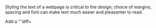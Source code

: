 Styling the text of a webpage is critical to the design; choice of margins, spacing and font can make text much easier and pleasanter to read.

Add a '''diff+<style>''' element to this page, and set the following properties inside it:

The paragraph text should be 680 pixels wide;
The paragraph text and heading should have 30 pixels bottom margins and 40 pixels left margins;
The heading should also have a 30 pixel top margin;
The paragraph line height should be 1.8 times the height of the text;
The paragraph font size should be 18 pixels, and the heading should be twice that;
The heading should use the font family **Verdana, Geneva, sans-serif**
Paragraphs should use the font family **Georgia, Times, serif**
  The span should use the font family <font color="green">'Courier New'</font>, monospace
